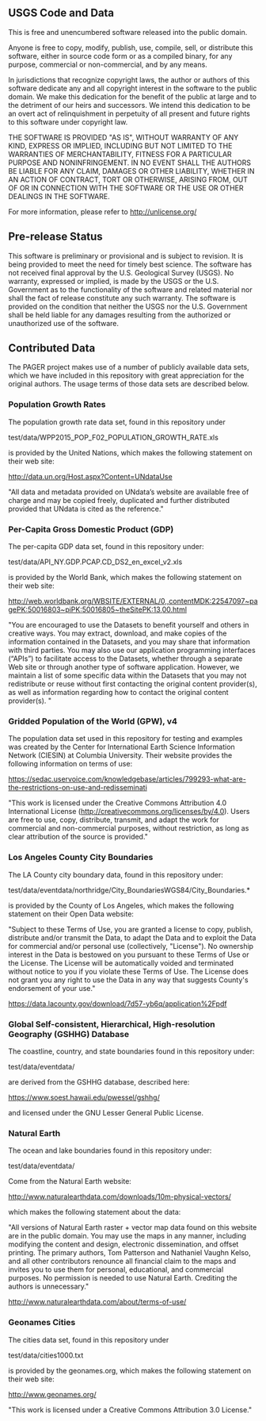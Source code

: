## USGS Code and Data
This is free and unencumbered software released into the public domain.

Anyone is free to copy, modify, publish, use, compile, sell, or
distribute this software, either in source code form or as a compiled
binary, for any purpose, commercial or non-commercial, and by any
means.

In jurisdictions that recognize copyright laws, the author or authors
of this software dedicate any and all copyright interest in the
software to the public domain. We make this dedication for the benefit
of the public at large and to the detriment of our heirs and
successors. We intend this dedication to be an overt act of
relinquishment in perpetuity of all present and future rights to this
software under copyright law.

THE SOFTWARE IS PROVIDED "AS IS", WITHOUT WARRANTY OF ANY KIND,
EXPRESS OR IMPLIED, INCLUDING BUT NOT LIMITED TO THE WARRANTIES OF
MERCHANTABILITY, FITNESS FOR A PARTICULAR PURPOSE AND NONINFRINGEMENT.
IN NO EVENT SHALL THE AUTHORS BE LIABLE FOR ANY CLAIM, DAMAGES OR
OTHER LIABILITY, WHETHER IN AN ACTION OF CONTRACT, TORT OR OTHERWISE,
ARISING FROM, OUT OF OR IN CONNECTION WITH THE SOFTWARE OR THE USE OR
OTHER DEALINGS IN THE SOFTWARE.

For more information, please refer to <http://unlicense.org/>

## Pre-release Status
This software is preliminary or provisional and is subject to
revision. It is being provided to meet the need for timely best
science. The software has not received final approval by the
U.S. Geological Survey (USGS). No warranty, expressed or implied, is
made by the USGS or the U.S. Government as to the functionality of the
software and related material nor shall the fact of release constitute
any such warranty. The software is provided on the condition that
neither the USGS nor the U.S. Government shall be held liable for any
damages resulting from the authorized or unauthorized use of the
software.

## Contributed Data

The PAGER project makes use of a number of publicly available data
sets, which we have included in this repository with great
appreciation for the original authors.  The usage terms of those data
sets are described below.

### Population Growth Rates
The population growth rate data set, found in this repository under

test/data/WPP2015_POP_F02_POPULATION_GROWTH_RATE.xls

is provided by the United Nations, which makes the following statement on their 
web site:

http://data.un.org/Host.aspx?Content=UNdataUse

"All data and metadata provided on UNdata’s website are available free
of charge and may be copied freely, duplicated and further distributed
provided that UNdata is cited as the reference."


### Per-Capita Gross Domestic Product (GDP)

The per-capita GDP data set, found in this repository under:

test/data/API_NY.GDP.PCAP.CD_DS2_en_excel_v2.xls

is provided by the World Bank, which makes the following statement on their web site:

http://web.worldbank.org/WBSITE/EXTERNAL/0,,contentMDK:22547097~pagePK:50016803~piPK:50016805~theSitePK:13,00.html

"You are encouraged to use the Datasets to benefit yourself and others
in creative ways. You may extract, download, and make copies of the
information contained in the Datasets, and you may share that
information with third parties. You may also use our application
programming interfaces (“APIs”) to facilitate access to the Datasets,
whether through a separate Web site or through another type of
software application. However, we maintain a list of some specific
data within the Datasets that you may not redistribute or reuse
without first contacting the original content provider(s), as well as
information regarding how to contact the original content
provider(s). "

### Gridded Population of the World (GPW), v4

The population data set used in this repository for testing and
examples was created by the Center for International Earth Science
Information Network (CIESIN) at Columbia University.  Their website
provides the following information on terms of use:

https://sedac.uservoice.com/knowledgebase/articles/799293-what-are-the-restrictions-on-use-and-redisseminati

"This work is licensed under the Creative Commons Attribution 4.0
International License
(http://creativecommons.org/licenses/by/4.0). Users are free to use,
copy, distribute, transmit, and adapt the work for commercial and
non-commercial purposes, without restriction, as long as clear
attribution of the source is provided."

### Los Angeles County City Boundaries

The LA County city boundary data, found in this repository under:

test/data/eventdata/northridge/City_BoundariesWGS84/City_Boundaries.*

is provided by the County of Los Angeles, which makes the following statement on their Open Data website:

"Subject to these Terms of Use, you are granted a license to copy,
publish, distribute and/or transmit the Data, to adapt the Data and to
exploit the Data for commercial and/or personal use (collectively,
"License"). No ownership interest in the Data is bestowed on you
pursuant to these Terms of Use or the License. The License will be
automatically voided and terminated without notice to you if you
violate these Terms of Use. The License does not grant you any right
to use the Data in any way that suggests County's endorsement of your
use."

https://data.lacounty.gov/download/7d57-yb6q/application%2Fpdf

### Global Self-consistent, Hierarchical, High-resolution Geography (GSHHG) Database

The coastline, country, and state boundaries found in this repository under:

test/data/eventdata/

are derived from the GSHHG database, described here:

https://www.soest.hawaii.edu/pwessel/gshhg/

and licensed under the GNU Lesser General Public License.

### Natural Earth

The ocean and lake boundaries found in this repository under:

test/data/eventdata/

Come from the Natural Earth website:

http://www.naturalearthdata.com/downloads/10m-physical-vectors/

which makes the following statement about the data:

"All versions of Natural Earth raster + vector map data found on this
website are in the public domain. You may use the maps in any manner,
including modifying the content and design, electronic dissemination,
and offset printing. The primary authors, Tom Patterson and Nathaniel
Vaughn Kelso, and all other contributors renounce all financial claim
to the maps and invites you to use them for personal, educational, and
commercial purposes.  No permission is needed to use Natural
Earth. Crediting the authors is unnecessary."

http://www.naturalearthdata.com/about/terms-of-use/

### Geonames Cities
The cities data set, found in this repository under

test/data/cities1000.txt

is provided by the geonames.org, which makes the following statement on their 
web site:

http://www.geonames.org/

"This work is licensed under a Creative Commons Attribution 3.0
License."